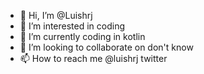 - 👋 Hi, I’m @Luishrj
- 👀 I’m interested in coding
- 🌱 I’m currently coding in kotlin
- 💞️ I’m looking to collaborate on don't know
- 📫 How to reach me @luishrj twitter

<!---
Luishrj/Luishrj is a ✨ special ✨ repository because its `README.md` (this file) appears on your GitHub profile.
You can click the Preview link to take a look at your changes.
--->
